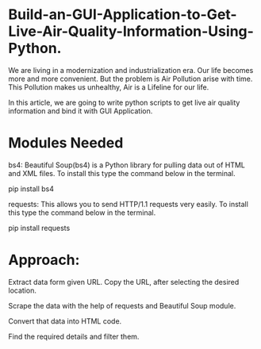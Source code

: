 # Build-an-GUI-Application-to-Get-Live-Air-Quality-Information-Using-Python.


We are living in a modernization and industrialization era. Our life becomes more and more convenient. But the problem is Air Pollution arise with time. This Pollution makes us unhealthy, Air is a Lifeline for our life.

In this article, we are going to write python scripts to get live air quality information and bind it with GUI Application.

# Modules Needed

bs4: Beautiful Soup(bs4) is a Python library for pulling data out of HTML and XML files. To install this type the command below in the terminal.

pip install bs4

requests: This allows you to send HTTP/1.1 requests very easily. To install this type the command below in the terminal.

pip install requests 

# Approach:


Extract data form given URL. Copy the URL, after selecting the desired location.

Scrape the data with the help of requests and Beautiful Soup module.

Convert that data into HTML code.

Find the required details and filter them.
